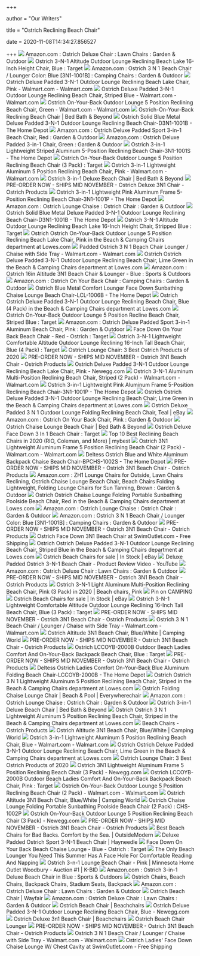 +++
        
author = "Our Writers"
        
title = "Ostrich Reclining Beach Chair"
        
date = 2020-11-08T14:34:27.856527
        
+++
[ ![](https://images-na.ssl-images-amazon.com/images/I/41pLuAbVlPL._AC_.jpg)](https://images-na.ssl-images-amazon.com/images/I/41pLuAbVlPL._AC_.jpg) Amazon.com : Ostrich Deluxe Chair : Lawn Chairs : Garden & Outdoor
[ ![](https://target.scene7.com/is/image/Target/GUEST_f8271bce-f997-4204-9c07-664f51dfcf9d?wid=488&hei=488&fmt=pjpeg)](https://target.scene7.com/is/image/Target/GUEST_f8271bce-f997-4204-9c07-664f51dfcf9d?wid=488&hei=488&fmt=pjpeg) Ostrich 3-N-1 Altitude Outdoor Lounge Reclining Beach Lake 16-Inch Height  Chair, Blue : Target
[ ![](https://images-na.ssl-images-amazon.com/images/I/711dcTqVc4L._AC_SY450_.jpg)](https://images-na.ssl-images-amazon.com/images/I/711dcTqVc4L._AC_SY450_.jpg) Amazon.com : Ostrich 3 N 1 Beach Chair / Lounger Color: Blue [3N1-1001B] :  Camping Chairs : Garden & Outdoor
[ ![](https://i5.walmartimages.com/asr/d5133180-0280-4e00-930e-40bc355a7483_1.f23ce0b16f2b7b81df4cbc5bd56d24b4.jpeg)](https://i5.walmartimages.com/asr/d5133180-0280-4e00-930e-40bc355a7483_1.f23ce0b16f2b7b81df4cbc5bd56d24b4.jpeg) Ostrich Deluxe Padded 3-N-1 Outdoor Lounge Reclining Beach Lake Chair, Pink  - Walmart.com - Walmart.com
[ ![](https://i5.walmartimages.com/asr/11ddfb20-c447-4851-ae74-108c486a23ed_1.ddb71dd2c27656924c22b3a0e27ea82d.jpeg?odnWidth=612&odnHeight=612&odnBg=ffffff)](https://i5.walmartimages.com/asr/11ddfb20-c447-4851-ae74-108c486a23ed_1.ddb71dd2c27656924c22b3a0e27ea82d.jpeg?odnWidth=612&odnHeight=612&odnBg=ffffff) Ostrich Deluxe Padded 3-N-1 Outdoor Lounge Reclining Beach Chair, Striped  Blue - Walmart.com - Walmart.com
[ ![](https://i5.walmartimages.com/asr/92d359f4-966c-4cdf-a52e-7a3be624f2fc_1.b92b5c937cafee70997455b5b95724a3.jpeg?odnWidth=612&odnHeight=612&odnBg=ffffff)](https://i5.walmartimages.com/asr/92d359f4-966c-4cdf-a52e-7a3be624f2fc_1.b92b5c937cafee70997455b5b95724a3.jpeg?odnWidth=612&odnHeight=612&odnBg=ffffff) Ostrich On-Your-Back Outdoor Lounge 5 Position Reclining Beach Chair, Green  - Walmart.com - Walmart.com
[ ![](https://b3h2.scene7.com/is/image/BedBathandBeyond/56535343628919p?$690$&wid=690&hei=690)](https://b3h2.scene7.com/is/image/BedBathandBeyond/56535343628919p?$690$&wid=690&hei=690) Ostrich-On-Your-Back Reclining Beach Chair | Bed Bath & Beyond
[ ![](https://images.homedepot-static.com/productImages/938890fe-1654-47ae-9d85-440ccaf2e010/svn/blue-ostrich-beach-chairs-d3n1-1001b-64_600.jpg)](https://images.homedepot-static.com/productImages/938890fe-1654-47ae-9d85-440ccaf2e010/svn/blue-ostrich-beach-chairs-d3n1-1001b-64_600.jpg) Ostrich Solid Blue Metal Deluxe Padded 3-N-1 Outdoor Lounge Reclining Beach  Chair-D3N1-1001B - The Home Depot
[ ![](https://images-na.ssl-images-amazon.com/images/I/71m5kvo0EoL._AC_SL1500_.jpg)](https://images-na.ssl-images-amazon.com/images/I/71m5kvo0EoL._AC_SL1500_.jpg) Amazon.com : Ostrich Deluxe Padded Sport 3-in-1 Beach Chair, Red : Garden &  Outdoor
[ ![](https://images-na.ssl-images-amazon.com/images/I/51tl8cVGNHL._AC_SY450_.jpg)](https://images-na.ssl-images-amazon.com/images/I/51tl8cVGNHL._AC_SY450_.jpg) Amazon.com : Ostrich Deluxe Padded 3-in-1 Chair, Green : Garden & Outdoor
[ ![](https://images.homedepot-static.com/productImages/13327614-9374-46e8-adaf-d21cee4a54d0/svn/stripes-ostrich-beach-chairs-3n1-1001s-64_1000.jpg)](https://images.homedepot-static.com/productImages/13327614-9374-46e8-adaf-d21cee4a54d0/svn/stripes-ostrich-beach-chairs-3n1-1001s-64_1000.jpg) Ostrich 3-in-1 Lightweight Striped Aluminum 5-Position Reclining Beach Chair-3N1-1001S  - The Home Depot
[ ![](https://target.scene7.com/is/image/Target/GUEST_24d1d269-7546-47c0-8bb7-53dec8b10316?wid=488&hei=488&fmt=pjpeg)](https://target.scene7.com/is/image/Target/GUEST_24d1d269-7546-47c0-8bb7-53dec8b10316?wid=488&hei=488&fmt=pjpeg) Ostrich On-Your-Back Outdoor Lounge 5 Position Reclining Beach Chair (3  Pack) : Target
[ ![](https://i5.walmartimages.com/asr/906ad2df-3a22-44dc-b58b-6ffb4def6154_1.4fe4bf065f3c1f54e80e548412bfe01b.jpeg?odnWidth=612&odnHeight=612&odnBg=ffffff)](https://i5.walmartimages.com/asr/906ad2df-3a22-44dc-b58b-6ffb4def6154_1.4fe4bf065f3c1f54e80e548412bfe01b.jpeg?odnWidth=612&odnHeight=612&odnBg=ffffff) Ostrich 3-in-1 Lightweight Aluminum 5 Position Reclining Beach Chair, Pink  - Walmart.com - Walmart.com
[ ![](https://b3h2.scene7.com/is/image/BedBathandBeyond/2020-04-29-15-11__WS23736_imageset?$690$&wid=690&hei=690)](https://b3h2.scene7.com/is/image/BedBathandBeyond/2020-04-29-15-11__WS23736_imageset?$690$&wid=690&hei=690) Ostrich 3-in-1 Deluxe Beach Chair | Bed Bath & Beyond
[ ![](https://cdn.shopify.com/s/files/1/2440/7435/products/Photo-06_2048x.jpg?v=1553537922)](https://cdn.shopify.com/s/files/1/2440/7435/products/Photo-06_2048x.jpg?v=1553537922) PRE-ORDER NOW - SHIPS MID NOVEMBER - Ostrich Deluxe 3N1 Chair - Ostrich  Products
[ ![](https://images.homedepot-static.com/productImages/df0240fc-7134-40f3-9f35-e8d0dc09f3e5/svn/pink-ostrich-beach-chairs-3n1-1001p-64_600.jpg)](https://images.homedepot-static.com/productImages/df0240fc-7134-40f3-9f35-e8d0dc09f3e5/svn/pink-ostrich-beach-chairs-3n1-1001p-64_600.jpg) Ostrich 3-in-1 Lightweight Pink Aluminum Frame 5-Position Reclining Beach  Chair-3N1-1001P - The Home Depot
[ ![](https://m.media-amazon.com/images/I/71uVmHi0IgL._AC_SS350_.jpg)](https://m.media-amazon.com/images/I/71uVmHi0IgL._AC_SS350_.jpg) Amazon.com : Ostrich Lounge Chaise : Ostrich Chair : Garden & Outdoor
[ ![](https://images.homedepot-static.com/productImages/79c3d2df-0be4-4045-abc5-d3af879485d1/svn/blue-ostrich-beach-chairs-d3n1-1001b-c3_600.jpg)](https://images.homedepot-static.com/productImages/79c3d2df-0be4-4045-abc5-d3af879485d1/svn/blue-ostrich-beach-chairs-d3n1-1001b-c3_600.jpg) Ostrich Solid Blue Metal Deluxe Padded 3-N-1 Outdoor Lounge Reclining Beach  Chair-D3N1-1001B - The Home Depot
[ ![](https://target.scene7.com/is/image/Target/GUEST_9bed5788-19a6-4a8c-b61d-67ff36c0bc1e?wid=488&hei=488&fmt=pjpeg)](https://target.scene7.com/is/image/Target/GUEST_9bed5788-19a6-4a8c-b61d-67ff36c0bc1e?wid=488&hei=488&fmt=pjpeg) Ostrich 3-N-1 Altitude Outdoor Lounge Reclining Beach Lake 16-Inch Height  Chair, Stripped Blue : Target
[ ![](http://images.lowes.com/product/converted/100138/1001382990_12238870.jpg)](http://images.lowes.com/product/converted/100138/1001382990_12238870.jpg) Ostrich Ostrich On-Your-Back Outdoor Lounge 5 Position Reclining Beach Lake  Chair, Pink in the Beach & Camping Chairs department at Lowes.com
[ ![](https://i5.walmartimages.com/asr/ed380598-d599-41c5-85f7-4cd897db6740_1.8d501393e2ea3137d195feb5429a5397.jpeg?odnWidth=612&odnHeight=612&odnBg=ffffff)](https://i5.walmartimages.com/asr/ed380598-d599-41c5-85f7-4cd897db6740_1.8d501393e2ea3137d195feb5429a5397.jpeg?odnWidth=612&odnHeight=612&odnBg=ffffff) Padded Ostrich 3 N 1 Beach Chair Lounger / Chaise with Side Tray -  Walmart.com - Walmart.com
[ ![](http://mobileimages.lowes.com/product/converted/100145/1001458992.jpg)](http://mobileimages.lowes.com/product/converted/100145/1001458992.jpg) Ostrich Ostrich Deluxe Padded 3-N-1 Outdoor Lounge Reclining Beach Chair,  Lime Green in the Beach & Camping Chairs department at Lowes.com
[ ![](https://images-na.ssl-images-amazon.com/images/I/61R93AtV9CL._AC_SX425_.jpg)](https://images-na.ssl-images-amazon.com/images/I/61R93AtV9CL._AC_SX425_.jpg) Amazon.com : Ostrich 16in Altitude 3N1 Beach Chair & Lounger - Blue :  Sports & Outdoors
[ ![](https://images-na.ssl-images-amazon.com/images/I/71xXwS3wMNL._AC_SL1500_.jpg)](https://images-na.ssl-images-amazon.com/images/I/71xXwS3wMNL._AC_SL1500_.jpg) Amazon.com : Ostrich On Your Back Chair : Camping Chairs : Garden & Outdoor
[ ![](https://images.homedepot-static.com/productImages/d63c9c03-b95f-413e-a4cc-02f8049b089e/svn/blue-ostrich-beach-chairs-lcl-1006b-64_1000.jpg)](https://images.homedepot-static.com/productImages/d63c9c03-b95f-413e-a4cc-02f8049b089e/svn/blue-ostrich-beach-chairs-lcl-1006b-64_1000.jpg) Ostrich Blue Metal Comfort Lounger Face Down Sunbathing Chaise Lounge Beach  Chair-LCL-1006B - The Home Depot
[ ![](http://mobileimages.lowes.com/product/converted/100252/1002525590.jpg?size=pdhi)](http://mobileimages.lowes.com/product/converted/100252/1002525590.jpg?size=pdhi) Ostrich Ostrich Deluxe Padded 3-N-1 Outdoor Lounge Reclining Beach Chair,  Blue (4 Pack) in the Beach & Camping Chairs department at Lowes.com
[ ![](https://target.scene7.com/is/image/Target/GUEST_342d7a5e-cd28-40cf-9d3c-fcfed3626d7a?wid=488&hei=488&fmt=pjpeg)](https://target.scene7.com/is/image/Target/GUEST_342d7a5e-cd28-40cf-9d3c-fcfed3626d7a?wid=488&hei=488&fmt=pjpeg) Ostrich On-Your-Back Outdoor Lounge 5 Position Recline Beach Chair, Striped  Blue : Target
[ ![](https://images-na.ssl-images-amazon.com/images/I/91zkxoOtMgL._AC_SL1500_.jpg)](https://images-na.ssl-images-amazon.com/images/I/91zkxoOtMgL._AC_SL1500_.jpg) Amazon.com : Ostrich Deluxe Padded Sport 3-in-1 Aluminum Beach Chair, Pink  : Garden & Outdoor
[ ![](https://target.scene7.com/is/image/Target/GUEST_1bdba59e-1049-4691-8781-d41c1e285e10?wid=488&hei=488&fmt=pjpeg)](https://target.scene7.com/is/image/Target/GUEST_1bdba59e-1049-4691-8781-d41c1e285e10?wid=488&hei=488&fmt=pjpeg) Face Down On Your Back Beach Chair - Red - Ostrich : Target
[ ![](https://target.scene7.com/is/image/Target/GUEST_840bd59d-dc3f-4b59-8050-66b759328f04?wid=488&hei=488&fmt=pjpeg)](https://target.scene7.com/is/image/Target/GUEST_840bd59d-dc3f-4b59-8050-66b759328f04?wid=488&hei=488&fmt=pjpeg) Ostrich 3-N-1 Lightweight Comfortable Altitude Outdoor Lounge Reclining  16-Inch Tall Beach Chair, Blue (4 Pack) : Target
[ ![](https://cdn0.wideopencountry.com/wp-content/uploads/2020/06/Ostrich-Chairs-FI-793x526.jpg)](https://cdn0.wideopencountry.com/wp-content/uploads/2020/06/Ostrich-Chairs-FI-793x526.jpg) Ostrich Lounge Chair: 3 Best Ostrich Products of 2020
[ ![](https://cdn.shopify.com/s/files/1/2440/7435/products/WS23798-Edit_2048x.jpg?v=1553535492)](https://cdn.shopify.com/s/files/1/2440/7435/products/WS23798-Edit_2048x.jpg?v=1553535492) PRE-ORDER NOW - SHIPS MID NOVEMBER - Ostrich 3N1 Beach Chair - Ostrich  Products
[ ![](https://c1.neweggimages.com/ProductImage/A391_131033776272789977pLyC6ULzR2.jpg)](https://c1.neweggimages.com/ProductImage/A391_131033776272789977pLyC6ULzR2.jpg) Ostrich Deluxe Padded 3-N-1 Outdoor Lounge Reclining Beach Lake Chair, Pink  - Newegg.com
[ ![](https://i5.walmartimages.com/asr/a1e82ee2-aaee-41b0-aaef-4f89a1542501_1.1b881f9c66dc165d508133774e77d337.jpeg?odnWidth=612&odnHeight=612&odnBg=ffffff)](https://i5.walmartimages.com/asr/a1e82ee2-aaee-41b0-aaef-4f89a1542501_1.1b881f9c66dc165d508133774e77d337.jpeg?odnWidth=612&odnHeight=612&odnBg=ffffff) Ostrich 3-N-1 Aluminum Multi-Position Reclining Beach Chair, Striped (2  Pack) - Walmart.com - Walmart.com
[ ![](https://images.homedepot-static.com/productImages/65f7d265-abca-4525-b352-f02186952785/svn/pink-ostrich-beach-chairs-3n1-1001p-c3_600.jpg)](https://images.homedepot-static.com/productImages/65f7d265-abca-4525-b352-f02186952785/svn/pink-ostrich-beach-chairs-3n1-1001p-c3_600.jpg) Ostrich 3-in-1 Lightweight Pink Aluminum Frame 5-Position Reclining Beach  Chair-3N1-1001P - The Home Depot
[ ![](http://mobileimages.lowes.com/product/converted/100145/1001458992_12472618.jpg?size=pdhi)](http://mobileimages.lowes.com/product/converted/100145/1001458992_12472618.jpg?size=pdhi) Ostrich Ostrich Deluxe Padded 3-N-1 Outdoor Lounge Reclining Beach Chair,  Lime Green in the Beach & Camping Chairs department at Lowes.com
[ ![](https://listing-images.azureedge.net/content-prod-179002/d3n1-1001_1.jpg?547ed22b-5513-4da2-af9f-50d2eb44777f)](https://listing-images.azureedge.net/content-prod-179002/d3n1-1001_1.jpg?547ed22b-5513-4da2-af9f-50d2eb44777f) Ostrich Deluxe Padded 3 N 1 Outdoor Lounge Folding Reclining Beach Chair,  Teal | eBay
[ ![](https://images-na.ssl-images-amazon.com/images/I/51KuQQ4v96L._AC_SY450_.jpg)](https://images-na.ssl-images-amazon.com/images/I/51KuQQ4v96L._AC_SY450_.jpg) Amazon.com : Ostrich On Your Back Chair, Pink : Garden & Outdoor
[ ![](https://b3h2.scene7.com/is/image/BedBathandBeyond/56535043628896p?$690$&wid=690&hei=690)](https://b3h2.scene7.com/is/image/BedBathandBeyond/56535043628896p?$690$&wid=690&hei=690) Ostrich Chaise Lounge Beach Chair | Bed Bath & Beyond
[ ![](https://i.pinimg.com/564x/45/c7/ba/45c7ba4aaf9cefe7fbeaa7cea8276b79.jpg)](https://i.pinimg.com/564x/45/c7/ba/45c7ba4aaf9cefe7fbeaa7cea8276b79.jpg) Ostrich Deluxe Face Down 3 In 1 Beach Chair : Target
[ ![](https://img.my-best.net/press_component/item_part_images/87382811b44797cd44f7259a28c0ab95.jpeg?ixlib=rails-3.1.0&auto=compress&q=70&lossless=0&w=640&h=640&fit=clip&s=9c9b241098bd47a43ec7e32da6601802)](https://img.my-best.net/press_component/item_part_images/87382811b44797cd44f7259a28c0ab95.jpeg?ixlib=rails-3.1.0&auto=compress&q=70&lossless=0&w=640&h=640&fit=clip&s=9c9b241098bd47a43ec7e32da6601802) Top 10 Best Reclining Beach Chairs in 2020 (RIO, Coleman, and More) | mybest
[ ![](https://i5.walmartimages.com/asr/b6b2807c-a4f8-404e-beab-f63211cadd63_1.936c1ba1f0514f8aaecda2dc8eda239a.jpeg?odnWidth=612&odnHeight=612&odnBg=ffffff)](https://i5.walmartimages.com/asr/b6b2807c-a4f8-404e-beab-f63211cadd63_1.936c1ba1f0514f8aaecda2dc8eda239a.jpeg?odnWidth=612&odnHeight=612&odnBg=ffffff) Ostrich 3N1 Lightweight Aluminum Frame 5 Position Reclining Beach Chair (2  Pack) - Walmart.com - Walmart.com
[ ![](https://images.homedepot-static.com/productImages/2243de14-a6d8-4c97-a8b4-22d5463ea2d7/svn/blue-and-white-deltess-beach-chairs-bpchs-1002s-c3_600.jpg)](https://images.homedepot-static.com/productImages/2243de14-a6d8-4c97-a8b4-22d5463ea2d7/svn/blue-and-white-deltess-beach-chairs-bpchs-1002s-c3_600.jpg) Deltess Ostrich Blue and White Aluminum Backpack Chaise Beach Chair-BPCHS-1002S  - The Home Depot
[ ![](https://cdn.shopify.com/s/files/1/2440/7435/products/IMAGE-2017-0003_2048x.jpg?v=1553535492)](https://cdn.shopify.com/s/files/1/2440/7435/products/IMAGE-2017-0003_2048x.jpg?v=1553535492) PRE-ORDER NOW - SHIPS MID NOVEMBER - Ostrich 3N1 Beach Chair - Ostrich  Products
[ ![](https://images-na.ssl-images-amazon.com/images/I/61tVkbxZ-DL._AC_SY450_.jpg)](https://images-na.ssl-images-amazon.com/images/I/61tVkbxZ-DL._AC_SY450_.jpg) Amazon.com : ZH1 Lounge Chairs for Outside, Lawn Chairs Reclining, Ostrich  Chaise Lounge Beach Chair, Beach Chairs Folding Lightweight, Folding Lounge  Chairs for Sun Tanning, Brown : Garden & Outdoor
[ ![](http://images.lowes.com/product/converted/100138/1001382970_12238832.jpg)](http://images.lowes.com/product/converted/100138/1001382970_12238832.jpg) Ostrich Ostrich Chaise Lounge Folding Portable Sunbathing Poolside Beach  Chair, Red in the Beach & Camping Chairs department at Lowes.com
[ ![](https://m.media-amazon.com/images/S/aplus-media/sota/7085b49e-b1e9-41ca-aabe-e13ef360dd52._CR0,0,300,300_PT0_SX300__.jpg)](https://m.media-amazon.com/images/S/aplus-media/sota/7085b49e-b1e9-41ca-aabe-e13ef360dd52._CR0,0,300,300_PT0_SX300__.jpg) Amazon.com : Ostrich Lounge Chaise : Ostrich Chair : Garden & Outdoor
[ ![](https://images-na.ssl-images-amazon.com/images/I/91cyFM1mqyL._AC_SL1500_.jpg)](https://images-na.ssl-images-amazon.com/images/I/91cyFM1mqyL._AC_SL1500_.jpg) Amazon.com : Ostrich 3 N 1 Beach Chair / Lounger Color: Blue [3N1-1001B] :  Camping Chairs : Garden & Outdoor
[ ![](https://cdn.shopify.com/s/files/1/2440/7435/products/3n1pink1_1_1_1_2048x.jpg?v=1553535492)](https://cdn.shopify.com/s/files/1/2440/7435/products/3n1pink1_1_1_1_2048x.jpg?v=1553535492) PRE-ORDER NOW - SHIPS MID NOVEMBER - Ostrich 3N1 Beach Chair - Ostrich  Products
[ ![](http://www.swimoutlet.com/photos/42463-2.jpg)](http://www.swimoutlet.com/photos/42463-2.jpg) Ostrich Face Down 3N1 Beach Chair at SwimOutlet.com - Free Shipping
[ ![](https://mobileimages.lowes.com/product/converted/100138/1001382966.jpg?size=lg)](https://mobileimages.lowes.com/product/converted/100138/1001382966.jpg?size=lg) Ostrich Ostrich Deluxe Padded 3-N-1 Outdoor Lounge Reclining Beach Chair,  Striped Blue in the Beach & Camping Chairs department at Lowes.com
[ ![](https://i.ebayimg.com/thumbs/images/g/KIQAAOSwMYBe~e1j/s-l225.jpg)](https://i.ebayimg.com/thumbs/images/g/KIQAAOSwMYBe~e1j/s-l225.jpg) Ostrich Beach Chairs for sale | In Stock | eBay
[ ![](https://i.ytimg.com/vi/SgRRBUqsRig/hqdefault.jpg)](https://i.ytimg.com/vi/SgRRBUqsRig/hqdefault.jpg) Deluxe Padded Ostrich 3-N-1 Beach Chair - Product Review Video - YouTube
[ ![](https://images-na.ssl-images-amazon.com/images/I/81Y8zzUtP-L._AC_SX450_.jpg)](https://images-na.ssl-images-amazon.com/images/I/81Y8zzUtP-L._AC_SX450_.jpg) Amazon.com : Ostrich Deluxe Chair : Lawn Chairs : Garden & Outdoor
[ ![](https://cdn.shopify.com/s/files/1/2440/7435/products/WS23806-Edit_2048x.jpg?v=1553535492)](https://cdn.shopify.com/s/files/1/2440/7435/products/WS23806-Edit_2048x.jpg?v=1553535492) PRE-ORDER NOW - SHIPS MID NOVEMBER - Ostrich 3N1 Beach Chair - Ostrich  Products
[ ![](https://i.pinimg.com/originals/9a/70/4b/9a704bc14370e42391c24b8df0e2dddf.jpg)](https://i.pinimg.com/originals/9a/70/4b/9a704bc14370e42391c24b8df0e2dddf.jpg) Ostrich 3-N-1 Light Aluminum Multi-Position Reclining Beach Chair, Pink (3  Pack) in 2020 | Beach chairs, Pink
[ ![](https://i.pinimg.com/originals/62/1d/e5/621de5f08a6654fbf8a8cc5a9727ea37.jpg)](https://i.pinimg.com/originals/62/1d/e5/621de5f08a6654fbf8a8cc5a9727ea37.jpg) Pin on CAMPING
[ ![](https://i.ebayimg.com/thumbs/images/g/EVgAAOSwh3xeX~5m/s-l225.jpg)](https://i.ebayimg.com/thumbs/images/g/EVgAAOSwh3xeX~5m/s-l225.jpg) Ostrich Beach Chairs for sale | In Stock | eBay
[ ![](https://target.scene7.com/is/image/Target/GUEST_ea9dfa18-b815-477b-9118-dfdca53fb32c?wid=488&hei=488&fmt=pjpeg)](https://target.scene7.com/is/image/Target/GUEST_ea9dfa18-b815-477b-9118-dfdca53fb32c?wid=488&hei=488&fmt=pjpeg) Ostrich 3-N-1 Lightweight Comfortable Altitude Outdoor Lounge Reclining  16-Inch Tall Beach Chair, Blue (3 Pack) : Target
[ ![](https://cdn.shopify.com/s/files/1/2440/7435/products/WS10383_2048x.jpg?v=1553535492)](https://cdn.shopify.com/s/files/1/2440/7435/products/WS10383_2048x.jpg?v=1553535492) PRE-ORDER NOW - SHIPS MID NOVEMBER - Ostrich 3N1 Beach Chair - Ostrich  Products
[ ![](https://i5.walmartimages.com/asr/828d0d8b-7f35-408d-af14-264b3d98056d_1.0dd2b9c936b1ab4c56c04ad584184dce.jpeg)](https://i5.walmartimages.com/asr/828d0d8b-7f35-408d-af14-264b3d98056d_1.0dd2b9c936b1ab4c56c04ad584184dce.jpeg) Ostrich 3 N 1 Beach Chair / Lounger / Chaise with Side Tray - Walmart.com -  Walmart.com
[ ![](https://www.campingworld.com/dw/image/v2/BCJK_PRD/on/demandware.static/-/Sites-global-master-catalog/default/dw04f5d211/images/large/118970_BLUEWHITE_4.jpg?sw=1350&sh=1000&sm=fit)](https://www.campingworld.com/dw/image/v2/BCJK_PRD/on/demandware.static/-/Sites-global-master-catalog/default/dw04f5d211/images/large/118970_BLUEWHITE_4.jpg?sw=1350&sh=1000&sm=fit) Ostrich Altitude 3N1 Beach Chair, Blue/White | Camping World
[ ![](https://cdn.shopify.com/s/files/1/2440/7435/products/3n1striped1_1_1_1_2048x.jpg?v=1553535492)](https://cdn.shopify.com/s/files/1/2440/7435/products/3n1striped1_1_1_1_2048x.jpg?v=1553535492) PRE-ORDER NOW - SHIPS MID NOVEMBER - Ostrich 3N1 Beach Chair - Ostrich  Products
[ ![](https://target.scene7.com/is/image/Target/GUEST_f7027413-f84d-4d23-9097-bba1cad8263c?wid=488&hei=488&fmt=pjpeg)](https://target.scene7.com/is/image/Target/GUEST_f7027413-f84d-4d23-9097-bba1cad8263c?wid=488&hei=488&fmt=pjpeg) Ostrich LCCOYB-2000B Outdoor Beach Ladies Comfort And On-Your-Back Backpack Beach  Chair, Blue : Target
[ ![](https://cdn.shopify.com/s/files/1/2440/7435/products/WS23804-Edit_2048x.jpg?v=1553535492)](https://cdn.shopify.com/s/files/1/2440/7435/products/WS23804-Edit_2048x.jpg?v=1553535492) PRE-ORDER NOW - SHIPS MID NOVEMBER - Ostrich 3N1 Beach Chair - Ostrich  Products
[ ![](https://images.homedepot-static.com/productImages/40a1a35e-c55b-40b9-9da5-a39d7d2495c1/svn/blue-deltess-beach-chairs-lccoyb-2000b-1f_600.jpg)](https://images.homedepot-static.com/productImages/40a1a35e-c55b-40b9-9da5-a39d7d2495c1/svn/blue-deltess-beach-chairs-lccoyb-2000b-1f_600.jpg) Deltess Ostrich Ladies Comfort On-Your-Back Blue Aluminum Folding Beach  Chair-LCCOYB-2000B - The Home Depot
[ ![](http://mobileimages.lowes.com/product/converted/100138/1001382958_12238887.jpg?size=pdhi)](http://mobileimages.lowes.com/product/converted/100138/1001382958_12238887.jpg?size=pdhi) Ostrich Ostrich 3 N 1 Lightweight Aluminum 5 Position Reclining Beach Chair,  Striped in the Beach & Camping Chairs department at Lowes.com
[ ![](https://2ea6adccffbce4363f43-f14e1d04144091f743f68b07de39b9dd.ssl.cf5.rackcdn.com/products/259_green.jpg)](https://2ea6adccffbce4363f43-f14e1d04144091f743f68b07de39b9dd.ssl.cf5.rackcdn.com/products/259_green.jpg) Ostrich Folding Chaise Lounge Chair | Beach & Pool | Everywherechair
[ ![](https://images-na.ssl-images-amazon.com/images/I/51QrA99bXpL._AC_UL160_SR160,160_.jpg)](https://images-na.ssl-images-amazon.com/images/I/51QrA99bXpL._AC_UL160_SR160,160_.jpg) Amazon.com : Ostrich Lounge Chaise : Ostrich Chair : Garden & Outdoor
[ ![](https://b3h2.scene7.com/is/image/BedBathandBeyond/219834166329404p)](https://b3h2.scene7.com/is/image/BedBathandBeyond/219834166329404p) Ostrich 3-in-1 Deluxe Beach Chair | Bed Bath & Beyond
[ ![](http://images.lowes.com/product/converted/100138/1001382958_12238889.jpg)](http://images.lowes.com/product/converted/100138/1001382958_12238889.jpg) Ostrich Ostrich 3 N 1 Lightweight Aluminum 5 Position Reclining Beach Chair,  Striped in the Beach & Camping Chairs department at Lowes.com
[ ![](https://cdn.shopify.com/s/files/1/2440/7435/products/IMAGE-2017-0002_295c8351-d26e-46d1-b05c-485687ad63cb_2048x.jpg?v=1544632400)](https://cdn.shopify.com/s/files/1/2440/7435/products/IMAGE-2017-0002_295c8351-d26e-46d1-b05c-485687ad63cb_2048x.jpg?v=1544632400) Beach Chairs - Ostrich Products
[ ![](https://www.campingworld.com/dw/image/v2/BCJK_PRD/on/demandware.static/-/Sites-global-master-catalog/default/dwebe4d2d4/images/large/118970_BLUEWHITE_3.jpg?sw=1350&sh=1000&sm=fit)](https://www.campingworld.com/dw/image/v2/BCJK_PRD/on/demandware.static/-/Sites-global-master-catalog/default/dwebe4d2d4/images/large/118970_BLUEWHITE_3.jpg?sw=1350&sh=1000&sm=fit) Ostrich Altitude 3N1 Beach Chair, Blue/White | Camping World
[ ![](https://i5.walmartimages.com/asr/3d52f94c-dd7b-42e0-930c-ed9fdc166366_1.0e70b0b485b5d11adc14e2876cb631d7.jpeg)](https://i5.walmartimages.com/asr/3d52f94c-dd7b-42e0-930c-ed9fdc166366_1.0e70b0b485b5d11adc14e2876cb631d7.jpeg) Ostrich 3-in-1 Lightweight Aluminum 5 Position Reclining Beach Chair, Blue  - Walmart.com - Walmart.com
[ ![](https://mobileimages.lowes.com/product/converted/100311/1003113426.jpg?size=lg)](https://mobileimages.lowes.com/product/converted/100311/1003113426.jpg?size=lg) Ostrich Ostrich Deluxe Padded 3-N-1 Outdoor Lounge Reclining Beach Chair,  Lime Green in the Beach & Camping Chairs department at Lowes.com
[ ![](https://cdn0.wideopencountry.com/wp-content/uploads/2020/06/Image-from-iOS-6-768x1024.jpg)](https://cdn0.wideopencountry.com/wp-content/uploads/2020/06/Image-from-iOS-6-768x1024.jpg) Ostrich Lounge Chair: 3 Best Ostrich Products of 2020
[ ![](https://c1.neweggimages.com/ProductImage/A02D_1_202001142027846383.jpg)](https://c1.neweggimages.com/ProductImage/A02D_1_202001142027846383.jpg) Ostrich 3N1 Lightweight Aluminum Frame 5 Position Reclining Beach Chair (3  Pack) - Newegg.com
[ ![](https://target.scene7.com/is/image/Target/GUEST_cd19063b-bc7a-4b94-a469-29b70d2bc290?wid=488&hei=488&fmt=pjpeg)](https://target.scene7.com/is/image/Target/GUEST_cd19063b-bc7a-4b94-a469-29b70d2bc290?wid=488&hei=488&fmt=pjpeg) Ostrich LCCOYB-2000B Outdoor Beach Ladies Comfort And On-Your-Back Backpack Beach  Chair, Pink : Target
[ ![](https://i5.walmartimages.com/asr/21fba1a2-38d5-4d3c-be11-2389ae8f50ea_1.f60a5a74b042ea1cf59678e2e9643bb1.jpeg)](https://i5.walmartimages.com/asr/21fba1a2-38d5-4d3c-be11-2389ae8f50ea_1.f60a5a74b042ea1cf59678e2e9643bb1.jpeg) Ostrich On-Your-Back Outdoor Lounge 5 Position Reclining Beach Chair (2  Pack) - Walmart.com - Walmart.com
[ ![](https://www.campingworld.com/dw/image/v2/BCJK_PRD/on/demandware.static/-/Sites-global-master-catalog/default/dwa04269ea/images/large/118970_BLUEWHITE_5.jpg?sw=1350&sh=1000&sm=fit)](https://www.campingworld.com/dw/image/v2/BCJK_PRD/on/demandware.static/-/Sites-global-master-catalog/default/dwa04269ea/images/large/118970_BLUEWHITE_5.jpg?sw=1350&sh=1000&sm=fit) Ostrich Altitude 3N1 Beach Chair, Blue/White | Camping World
[ ![](https://www.vm-images.net/res/w_650/h_550/p_3/8979938ee02649f7952921fc7d02f7c2)](https://www.vm-images.net/res/w_650/h_550/p_3/8979938ee02649f7952921fc7d02f7c2) Ostrich Chaise Lounge Folding Portable Sunbathing Poolside Beach Chair (2  Pack) : CHS-1002P
[ ![](https://c1.neweggimages.com/ProductImage/A02D_1_202002211491516534.jpg)](https://c1.neweggimages.com/ProductImage/A02D_1_202002211491516534.jpg) Ostrich On-Your-Back Outdoor Lounge 5 Position Reclining Beach Chair (3  Pack) - Newegg.com
[ ![](https://cdn.shopify.com/s/files/1/2440/7435/products/IMAGE-2017-0004_2048x.jpg?v=1553535492)](https://cdn.shopify.com/s/files/1/2440/7435/products/IMAGE-2017-0004_2048x.jpg?v=1553535492) PRE-ORDER NOW - SHIPS MID NOVEMBER - Ostrich 3N1 Beach Chair - Ostrich  Products
[ ![](https://www.outsidemodern.com/wp-content/uploads/2018/10/Best-Beach-Chairs-for-Bad-Backs.jpg)](https://www.outsidemodern.com/wp-content/uploads/2018/10/Best-Beach-Chairs-for-Bad-Backs.jpg) Best Beach Chairs for Bad Backs. Comfort by the Sea. | OutsideModern
[ ![](https://content.haycdn.com/mgen/master:DLT009.jpg?is=654,654,0xffffff)](https://content.haycdn.com/mgen/master:DLT009.jpg?is=654,654,0xffffff) Deluxe Padded Ostrich Sport 3-N-1 Beach Chair | Hayneedle
[ ![](https://target.scene7.com/is/image/Target/GUEST_452f2203-0095-4142-b2bb-b03b7444ff4b?wid=488&hei=488&fmt=pjpeg)](https://target.scene7.com/is/image/Target/GUEST_452f2203-0095-4142-b2bb-b03b7444ff4b?wid=488&hei=488&fmt=pjpeg) Face Down On Your Back Beach Chaise Lounge - Blue - Ostrich : Target
[ ![](https://www.awesomeinventions.com/wp-content/uploads/2019/07/ostrich-lounge-chaise-beach-chair.jpg)](https://www.awesomeinventions.com/wp-content/uploads/2019/07/ostrich-lounge-chaise-beach-chair.jpg) The Only Beach Lounger You Need This Summer Has A Face Hole For Comfortable  Reading And Napping
[ ![](https://946e583539399c301dc7-100ffa5b52865b8ec92e09e9de9f4d02.ssl.cf2.rackcdn.com/23551/5958082.jpg)](https://946e583539399c301dc7-100ffa5b52865b8ec92e09e9de9f4d02.ssl.cf2.rackcdn.com/23551/5958082.jpg) Ostrich 3-n-1 Lounge Beach Chair - Pink | Minnesota Home Outlet Woodbury -  Auction #1 | K-BID
[ ![](https://images-na.ssl-images-amazon.com/images/I/51YbzsQ1EcL._AC_SX425_.jpg)](https://images-na.ssl-images-amazon.com/images/I/51YbzsQ1EcL._AC_SX425_.jpg) Amazon.com : Ostrich 3-in-1 Deluxe Beach Chair in Blue : Sports & Outdoors
[ ![](https://cdn.shopify.com/s/files/1/2440/7435/files/relaxing-in-ostrich-beach-chair_50d7c3a5-90c8-4eac-a1c1-c17bbf544d46_2048x.jpg?v=1508861501)](https://cdn.shopify.com/s/files/1/2440/7435/files/relaxing-in-ostrich-beach-chair_50d7c3a5-90c8-4eac-a1c1-c17bbf544d46_2048x.jpg?v=1508861501) Ostrich Chairs, Beach Chairs, Backpack Chairs, Stadium Seats, Backpack
[ ![](https://m.media-amazon.com/images/I/71Q4R9A6euL._AC_SS350_.jpg)](https://m.media-amazon.com/images/I/71Q4R9A6euL._AC_SS350_.jpg) Amazon.com : Ostrich Deluxe Chair : Lawn Chairs : Garden & Outdoor
[ ![](https://secure.img1-ag.wfcdn.com/im/10515635/resize-h160-w160%5Ecompr-r85/1197/119702147/Life+is+Good+Reclining+Beach+Chair.jpg)](https://secure.img1-ag.wfcdn.com/im/10515635/resize-h160-w160%5Ecompr-r85/1197/119702147/Life+is+Good+Reclining+Beach+Chair.jpg) Ostrich Beach Chair | Wayfair
[ ![](https://m.media-amazon.com/images/I/712STjqcYpL._AC_SS350_.jpg)](https://m.media-amazon.com/images/I/712STjqcYpL._AC_SS350_.jpg) Amazon.com : Ostrich Deluxe Chair : Lawn Chairs : Garden & Outdoor
[ ![](https://images.beachchairs.biz/3-in-1-chair-striped.jpg)](https://images.beachchairs.biz/3-in-1-chair-striped.jpg) Ostrich Beach Chair | Beachchairs
[ ![](https://c1.neweggimages.com/ProductImageCompressAll300/A02D_1_202002241157932905.jpg)](https://c1.neweggimages.com/ProductImageCompressAll300/A02D_1_202002241157932905.jpg) Ostrich Deluxe Padded 3-N-1 Outdoor Lounge Reclining Beach Chair, Blue -  Newegg.com
[ ![](http://images.beachchairs.biz/beach-face-opening-sunbed-seat-EgTieRng17ORaQ.jpg)](http://images.beachchairs.biz/beach-face-opening-sunbed-seat-EgTieRng17ORaQ.jpg) Ostrich Deluxe 3n1 Beach Chair | Beachchairs
[ ![](https://c.shld.net/rpx/i/s/pi/mp/10549311/prod_13285656921?src=https%3A%2F%2Fi.ebayimg.com%2F00%2Fs%2FMTAwMFgxMDAw%2Fz%2FE6AAAOSwakVfO4EJ%2F%24_57.JPG&d=f3df664cb2f7df9b539e7cf69daeb102c5c80c6d&hei=245&wid=245&op_sharpen=1&qlt=85)](https://c.shld.net/rpx/i/s/pi/mp/10549311/prod_13285656921?src=https%3A%2F%2Fi.ebayimg.com%2F00%2Fs%2FMTAwMFgxMDAw%2Fz%2FE6AAAOSwakVfO4EJ%2F%24_57.JPG&d=f3df664cb2f7df9b539e7cf69daeb102c5c80c6d&hei=245&wid=245&op_sharpen=1&qlt=85) Ostrich Beach Chair Lounger
[ ![](https://cdn.shopify.com/s/files/1/2440/7435/products/3n1striped2_1_1_1_2048x.jpg?v=1553535492)](https://cdn.shopify.com/s/files/1/2440/7435/products/3n1striped2_1_1_1_2048x.jpg?v=1553535492) PRE-ORDER NOW - SHIPS MID NOVEMBER - Ostrich 3N1 Beach Chair - Ostrich  Products
[ ![](https://i5.walmartimages.com/asr/e88c2ac2-9a30-43b8-8917-6fec3783aff3_1.277535dcaacff060a8dab4332588d71a.jpeg)](https://i5.walmartimages.com/asr/e88c2ac2-9a30-43b8-8917-6fec3783aff3_1.277535dcaacff060a8dab4332588d71a.jpeg) Ostrich 3 N 1 Beach Chair / Lounger / Chaise with Side Tray - Walmart.com -  Walmart.com
[ ![](https://photos.cdn-outlet.com/photos/options/42466-10904-1A-zoomin.jpg)](https://photos.cdn-outlet.com/photos/options/42466-10904-1A-zoomin.jpg) Ostrich Ladies' Face Down Chaise Lounge W/ Chest Cavity at SwimOutlet.com -  Free Shipping
